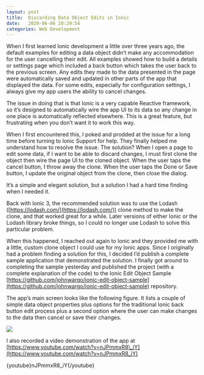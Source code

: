 ```yaml
---
layout: post
title:  Discarding Data Object Edits in Ionic
date:   2020-06-06 20:29:54
categories: Web Development
---
```

When I first learned Ionic development a little over three years ago, the default examples for editing a data object didn’t make any accommodation for the user cancelling their edit. All examples showed how to build a details or settings page which included a back button which takes the user back to the previous screen. Any edits they made to the data presented in the page were automatically saved and updated in other parts of the app that displayed the data. For some edits, especially for configuration settings, I always give my app users the ability to cancel changes.

The issue in doing that is that Ionic is a very capable Reactive framework, so it’s designed to automatically wire the app UI to its data so any change in one place is automatically reflected elsewhere. This is a great feature, but frustrating when you don’t want it to work this way.

When I first encountered this, I poked and prodded at the issue for a long time before turning to Ionic Support for help. They finally helped me understand how to resolve the issue. The solution? When I open a page to edit some data, if I want to be able to discard changes, I must first clone the object then wire the page UI to the cloned object. When the user taps the cancel button, I throw away the clone. When the user taps the Done or Save button, I update the original object from the clone, then close the dialog.

It’s a simple and elegant solution, but a solution I had a hard time finding when I needed it.

Back with Ionic 3, the recommended solution was to use the Lodash ([https://lodash.com/](https://lodash.com/)) clone method to make the clone, and that worked great for a while. Later versions of either Ionic or the Lodash library broke things, so I could no longer use Lodash to solve this particular problem.

When this happened, I reached out again to Ionic and they provided me with a little, custom clone object I could use for my Ionic apps. Since I originally had a problem finding a solution for this, I decided I’d publish a complete sample application that demonstrated the solution. I finally got around to completing the sample yesterday and published the project (with a complete explanation of the code) to the Ionic Edit Object Sample [https://github.com/johnwargo/ionic-edit-object-sample](https://github.com/johnwargo/ionic-edit-object-sample) repository.

The app’s main screen looks like the following figure. It lists a couple of simple data object properties plus options for the traditional Ionic back button edit process plus a second option where the user can make changes to the data then cancel or save their changes.

![](images/stories/2020/home.png)

I also recorded a video demonstration of the app at [https://www.youtube.com/watch?v=nJPmmxR8\_iY](https://www.youtube.com/watch?v=nJPmmxR8_iY)

{youtube}nJPmmxR8\_iY{/youtube}